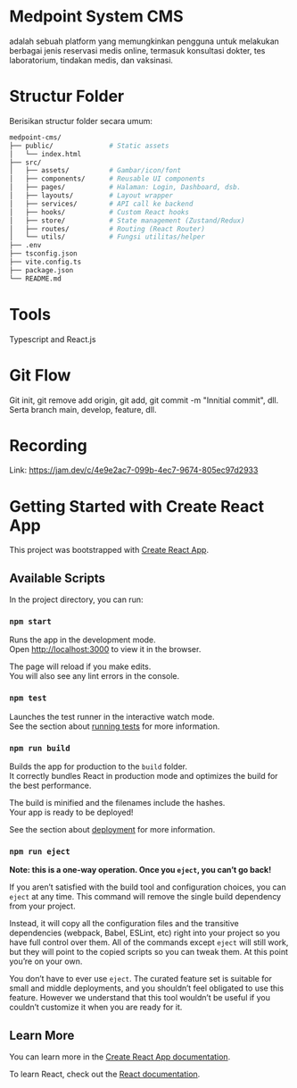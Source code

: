 # Medpoint System CMS
adalah sebuah platform yang memungkinkan pengguna untuk melakukan berbagai jenis reservasi medis online, termasuk konsultasi dokter, tes laboratorium, tindakan medis, dan vaksinasi.

# Structur Folder
Berisikan structur folder secara umum: 

```bash
medpoint-cms/
├── public/              # Static assets
│   └── index.html
├── src/
│   ├── assets/          # Gambar/icon/font
│   ├── components/      # Reusable UI components
│   ├── pages/           # Halaman: Login, Dashboard, dsb.
│   ├── layouts/         # Layout wrapper
│   ├── services/        # API call ke backend
│   ├── hooks/           # Custom React hooks
│   ├── store/           # State management (Zustand/Redux)
│   ├── routes/          # Routing (React Router)
│   └── utils/           # Fungsi utilitas/helper
├── .env
├── tsconfig.json
├── vite.config.ts
├── package.json
└── README.md
```

# Tools
Typescript and React.js

# Git Flow
Git init, git remove add origin, git add, git commit -m "Innitial commit", dll. Serta branch main, develop, feature, dll.

# Recording
Link: https://jam.dev/c/4e9e2ac7-099b-4ec7-9674-805ec97d2933

# Getting Started with Create React App

This project was bootstrapped with [Create React App](https://github.com/facebook/create-react-app).

## Available Scripts

In the project directory, you can run:

### `npm start`

Runs the app in the development mode.\
Open [http://localhost:3000](http://localhost:3000) to view it in the browser.

The page will reload if you make edits.\
You will also see any lint errors in the console.

### `npm test`

Launches the test runner in the interactive watch mode.\
See the section about [running tests](https://facebook.github.io/create-react-app/docs/running-tests) for more information.

### `npm run build`

Builds the app for production to the `build` folder.\
It correctly bundles React in production mode and optimizes the build for the best performance.

The build is minified and the filenames include the hashes.\
Your app is ready to be deployed!

See the section about [deployment](https://facebook.github.io/create-react-app/docs/deployment) for more information.

### `npm run eject`

**Note: this is a one-way operation. Once you `eject`, you can’t go back!**

If you aren’t satisfied with the build tool and configuration choices, you can `eject` at any time. This command will remove the single build dependency from your project.

Instead, it will copy all the configuration files and the transitive dependencies (webpack, Babel, ESLint, etc) right into your project so you have full control over them. All of the commands except `eject` will still work, but they will point to the copied scripts so you can tweak them. At this point you’re on your own.

You don’t have to ever use `eject`. The curated feature set is suitable for small and middle deployments, and you shouldn’t feel obligated to use this feature. However we understand that this tool wouldn’t be useful if you couldn’t customize it when you are ready for it.

## Learn More

You can learn more in the [Create React App documentation](https://facebook.github.io/create-react-app/docs/getting-started).

To learn React, check out the [React documentation](https://reactjs.org/).

